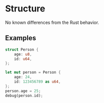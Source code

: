 # Structure

No known differences from the Rust behavior.

## Examples

```rust
struct Person {
    age: u8,
    id: u64,
};

let mut person = Person {
    age: 24,
    id: 123456789 as u64,
};
person.age = 25;
debug(person.id);
```

